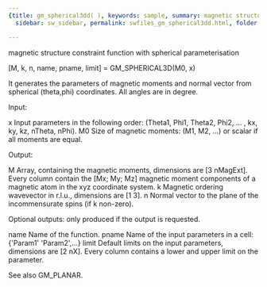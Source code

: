 ```yaml
---
{title: gm_spherical3dd( ), keywords: sample, summary: magnetic structure constraint function with spherical parameterisation,
  sidebar: sw_sidebar, permalink: swfiles_gm_spherical3dd.html, folder: swfiles, mathjax: 'true'}

---
```

  magnetic structure constraint function with spherical parameterisation
 
  [M, k, n, name, pname, limit] = GM_SPHERICAL3D(M0, x) 
 
  It generates the parameters of magnetic moments and normal vector from
  spherical (theta,phi) coordinates. All angles are in degree.
 
  Input:
 
  x         Input parameters in the following order:
            (Theta1, Phi1, Theta2, Phi2, ... , kx, ky, kz, nTheta, nPhi).
  M0        Size of magnetic moments: (M1, M2, ...) or scalar if all
            moments are equal.
 
  Output:
 
  M         Array, containing the magnetic moments, dimensions are
            [3 nMagExt]. Every column contain the [Mx; My; Mz] magnetic
            moment components of a magnetic atom in the xyz coordinate
            system.
  k         Magnetic ordering wavevector in r.l.u., dimensions are [1 3].
  n         Normal vector to the plane of the incommensurate spins (if k
            non-zero).
 
  Optional outputs:
  only produced if the output is requested.
 
  name      Name of the function.
  pname     Name of the input parameters in a cell: {'Param1' 'Param2',...}
  limit     Default limits on the input parameters, dimensions are [2 nX].
            Every column contains a lower and upper limit on the parameter.
 
  See also GM_PLANAR.
 
